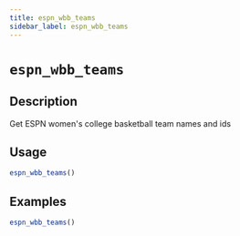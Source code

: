 ```yaml
---
title: espn_wbb_teams
sidebar_label: espn_wbb_teams
---
```

# `espn_wbb_teams`

## Description

Get ESPN women's college basketball team names and ids

## Usage

```r
espn_wbb_teams()
```

## Examples

```r
espn_wbb_teams()
```
